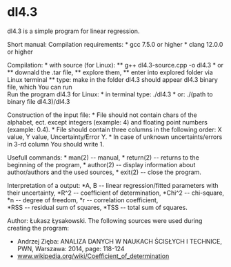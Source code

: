 # dl4.3
 dl4.3 is a simple program for linear regression.
 
 Short manual:
 Compilation requirements:
	* gcc 7.5.0 or higher
	* clang 12.0.0 or higher

Compilation:
	* with source (for Linux): 
		** g++ dl4.3-source.cpp -o dl4.3
	* or 
		** downald the .tar file, 
		** explore them,
		** enter into explored folder via Linux terminal
		** type: make 
		   in the folder dl4.3 should appear dl4.3 binary file, which You can run   
Run the program dl4.3 for Linux:
    * in terminal type: ./dl4.3
	* or: ./(path to binary file dl4.3)/dl4.3

Construction of the input file: 
	* File should not contain chars of the alphabet, ect. except integers (example: 4) and floating point numbers (example: 0.4).
	* File should contain three columns in the following order: X value, Y value, Uncertainty/Error Y.
	* In case of unknown uncertaints/errors in 3-rd column You should write 1.

Usefull commands:
    * man(2) -- manual,
    * return(2) -- returns to the beginning of the program,
    * author(2) -- display information about author/authors and the used sources,
    * exit(2) --  close the program.

Interpretation of a output:
    *A, B -- linear regression/fitted parameters with their uncertainty,
    *R^2 -- coefficient of determination,
    *Chi^2 -- chi-square,
    *n -- degree of freedom,
    *r -- correlation coefficient,    
    *RSS -- residual sum of squares,
    *TSS -- total sum of squares.

Author: Łukasz Łysakowski. 
The following sources were used during creating the program: 
  * Andrzej Zięba: ANALIZA DANYCH W NAUKACH ŚCISŁYCH I TECHNICE, PWN, Warszawa: 2014, page: 118-124 
  * www.wikipedia.org/wiki/Coefficient_of_determination
 
